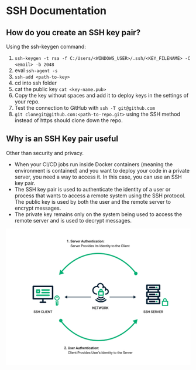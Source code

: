 # SSH Documentation

## How do you create an SSH key pair?
Using the ssh-keygen command:
1. `ssh-keygen -t rsa -f C:/Users/<WINDOWS_USER>/.ssh/<KEY_FILENAME> -C <email> -b 2048`
2. eval `ssh-agent -s`
3. `ssh-add <path-to-key>`
4. cd into ssh folder
5. cat the public key `cat <key-name.pub>`
6. Copy the key without spaces and add it to deploy keys in the settings of your repo.
7. Test the connection to GitHub with `ssh -T git@github.com`
8. `git clonegit@github.com:<path-to-repo.git>` using the SSH method instead of https should clone down the repo.

## Why is an SSH Key pair useful
Other than security and privacy.
- When your CI/CD jobs run inside Docker containers (meaning the environment is contained) and you want to deploy your code in a private server, you need a way to access it. In this case, you can use an SSH key pair.
- The SSH key pair is used to authenticate the identity of a user or process that wants to access a remote system using the SSH protocol. The public key is used by both the user and the remote server to encrypt messages.
- The private key remains only on the system being used to access the remote server and is used to decrypt messages.
 
![SSH Authentication image](images/ssh-authentication.png)

